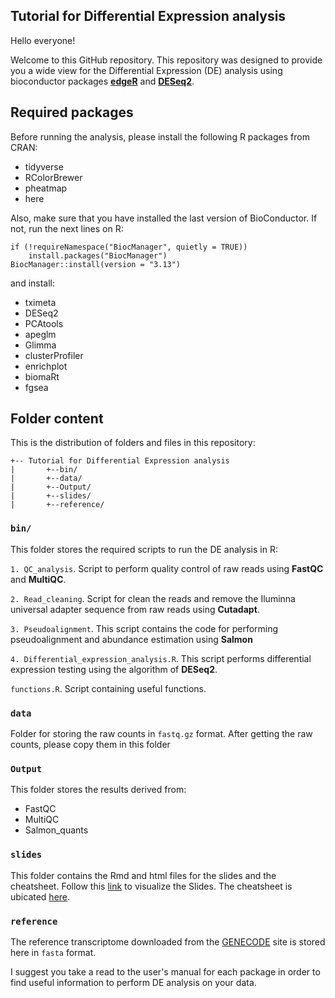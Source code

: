 ## Tutorial for Differential Expression analysis

Hello everyone! 

Welcome to this GitHub repository. This repository was designed to provide you a wide view for the Differential Expression (DE) analysis using bioconductor packages **[edgeR](https://bioconductor.org/packages/release/bioc/html/edgeR.html)** and **[DESeq2](http://bioconductor.org/packages/release/bioc/html/DESeq2.html)**.


## Required packages

Before running the analysis, please install the following R packages from CRAN:

* tidyverse
* RColorBrewer
* pheatmap
* here

Also, make sure that you have installed the last version of BioConductor. If not, run the next lines on R:

```
if (!requireNamespace("BiocManager", quietly = TRUE))
    install.packages("BiocManager")
BiocManager::install(version = "3.13")
```
and install:

* tximeta
* DESeq2
* PCAtools
* apeglm
* Glimma
* clusterProfiler
* enrichplot
* biomaRt
* fgsea

## Folder content

This is the distribution of folders and files in this repository:

```
+-- Tutorial for Differential Expression analysis
|		+--bin/
|		+--data/
|		+--Output/
|		+--slides/
|		+--reference/
```
### `bin/`
This folder stores the required scripts to run the DE analysis in R:

`1. QC_analysis`. Script to perform quality control of raw reads using **FastQC** and **MultiQC**.

`2. Read_cleaning`. Script for clean the reads and remove the Iluminna universal adapter sequence from raw reads using **Cutadapt**.

`3. Pseudoalignment`. This script contains the code for performing pseudoalignment and abundance estimation using **Salmon**

`4. Differential_expression_analysis.R`. This script performs differential expression testing using the algorithm of **DESeq2**.

`functions.R`. Script containing useful functions.

### `data`
Folder for storing the raw counts in `fastq.gz` format. After getting the raw counts, please copy them in this folder

### `Output`
This folder stores the results derived from:

* FastQC
* MultiQC
* Salmon_quants

### `slides`
This folder contains the Rmd and html files for the slides and the cheatsheet. Follow this [link](https://github.com/necrosnake91/Tutorial_of_RNA_seq/blob/main/slides/Slides.html#1) to visualize the Slides. The cheatsheet is ubicated [here](https://github.com/necrosnake91/Tutorial_of_RNA_seq/blob/main/slides/Differential_expression_analysis_tutorial.html).

### `reference`
The reference transcriptome downloaded from the [GENECODE](https://www.gencodegenes.org/human/) site is stored here in `fasta` format.

I suggest you take a read to the user's manual for each package in order to find useful information to perform DE analysis on your data. 
